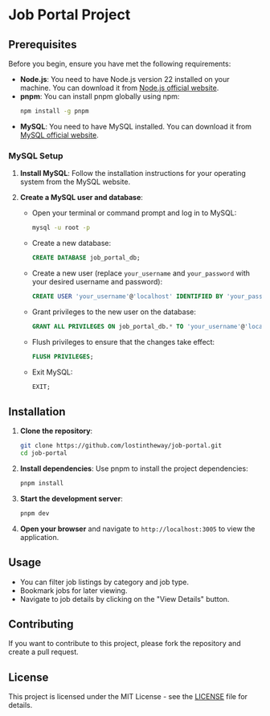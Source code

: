 # Job Portal Project

## Prerequisites

Before you begin, ensure you have met the following requirements:

- **Node.js**: You need to have Node.js version 22 installed on your machine. You can download it from [Node.js official website](https://nodejs.org/).
- **pnpm**: You can install pnpm globally using npm:
  ```bash
  npm install -g pnpm
  ```
- **MySQL**: You need to have MySQL installed. You can download it from [MySQL official website](https://www.mysql.com/).

### MySQL Setup

1. **Install MySQL**: Follow the installation instructions for your operating system from the MySQL website.

2. **Create a MySQL user and database**:
   - Open your terminal or command prompt and log in to MySQL:
     ```bash
     mysql -u root -p
     ```
   - Create a new database:
     ```sql
     CREATE DATABASE job_portal_db;
     ```
   - Create a new user (replace `your_username` and `your_password` with your desired username and password):
     ```sql
     CREATE USER 'your_username'@'localhost' IDENTIFIED BY 'your_password';
     ```
   - Grant privileges to the new user on the database:
     ```sql
     GRANT ALL PRIVILEGES ON job_portal_db.* TO 'your_username'@'localhost';
     ```
   - Flush privileges to ensure that the changes take effect:
     ```sql
     FLUSH PRIVILEGES;
     ```
   - Exit MySQL:
     ```sql
     EXIT;
     ```

## Installation

1. **Clone the repository**:
   ```bash
   git clone https://github.com/lostintheway/job-portal.git
   cd job-portal
   ```

2. **Install dependencies**:
   Use pnpm to install the project dependencies:
   ```bash
   pnpm install
   ```

3. **Start the development server**:
   ```bash
   pnpm dev
   ```

4. **Open your browser** and navigate to `http://localhost:3005` to view the application.

## Usage

- You can filter job listings by category and job type.
- Bookmark jobs for later viewing.
- Navigate to job details by clicking on the "View Details" button.

## Contributing

If you want to contribute to this project, please fork the repository and create a pull request.

## License

This project is licensed under the MIT License - see the [LICENSE](LICENSE) file for details.
